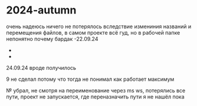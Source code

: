 # 2024-autumn
очень надеюсь ничего не потерялось вследствие измениния названий и перемещения файлов, в самом проекте всё гуд, но в рабочей папке непонятно почему бардак -22.09.24

-
-
24.09.24
вроде получилось

9 не сделал потому что тогда не понимал как работает максимум

№ убрал, не смотря на переименование через ms ws, потерялись все пути, проект не запускается, где переназначить пути я не нашёл пока
